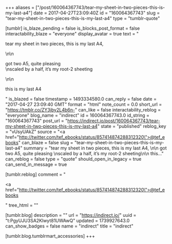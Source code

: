 +++
aliases = ["/post/160064367743/tear-my-sheet-in-two-pieces-this-is-my-last-a4"]
date = 2017-04-27T23:09:40Z
id = "160064367743"
slug = "tear-my-sheet-in-two-pieces-this-is-my-last-a4"
type = "tumblr-quote"

[tumblr]
is_blaze_pending = false
is_blocks_post_format = false
interactability_blaze = "everyone"
display_avatar = true
text = "<p>tear my sheet in two pieces, this is my last A4, </p>\n\n<p>got two A5, quite pleasing<br/>\nscaled by a half, it’s my root-2 sheeting</p>\n\n<p>this is my last A4</p>"
is_blazed = false
timestamp = 1493334580.0
can_reply = false
date = "2017-04-27 23:09:40 GMT"
format = "html"
note_count = 0.0
short_url = "https://tmblr.co/ZY3jby2L4b6n-"
can_like = false
interactability_reblog = "everyone"
blog_name = "indirect"
id = 160064367743.0
id_string = "160064367743"
post_url = "https://indirect.io/post/160064367743/tear-my-sheet-in-two-pieces-this-is-my-last-a4"
state = "published"
reblog_key = "vUsyUAkZ"
source = "<a href=\"http://twitter.com/tef_ebooks/status/857414874288312320\">@tef_ebooks</a>"
can_blaze = false
slug = "tear-my-sheet-in-two-pieces-this-is-my-last-a4"
summary = "tear my sheet in two pieces, this is my last A4, \n\n got two A5, quite pleasing \nscaled by a half, it’s my root-2 sheeting\n\n this..."
can_reblog = false
type = "quote"
should_open_in_legacy = true
can_send_in_message = true

[tumblr.reblog]
comment = "<p><a href=\"http://twitter.com/tef_ebooks/status/857414874288312320\">@tef_ebooks</a></p>"
tree_html = ""

[tumblr.blog]
description = ""
url = "https://indirect.io/"
uuid = "t:PgyUJU3SA2Klwyt81UWAwQ"
updated = 1739927643.0
can_show_badges = false
name = "indirect"
title = "indirect"

[tumblr.blog.tumblrmart_accessories]
+++
